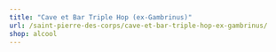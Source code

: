 ```yaml
---
title: "Cave et Bar Triple Hop (ex-Gambrinus)"
url: /saint-pierre-des-corps/cave-et-bar-triple-hop-ex-gambrinus/
shop: alcool
---
```

